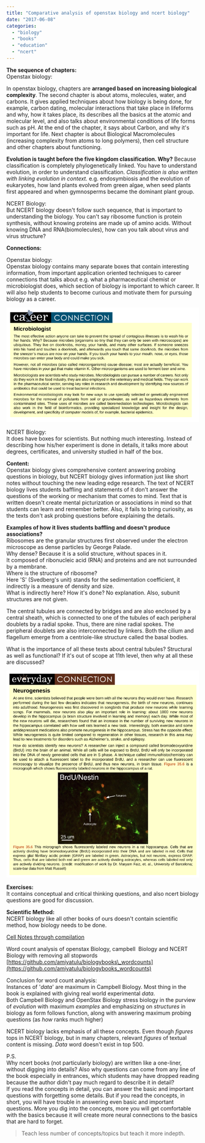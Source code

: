 ```yaml
---
title: "Comparative analysis of openstax biology and ncert biology"
date: "2017-06-08"
categories: 
  - "biology"
  - "books"
  - "education"
  - "ncert"
---
```


**The sequence of chapters:**  
Openstax biology:

In openstax biology, chapters are **arranged based on increasing biological complexity**. The second chapter is about atoms, molecules, water, and carbons. It gives applied techniques about how biology is being done, for example, carbon dating, molecular interactions that take place in lifeforms and why, how it takes place, its describes all the basics at the atomic and molecular level, and also talks about environmental conditions of life forms such as pH. At the end of the chapter, it says about Carbon, and why it's important for life. Next chapter is about Biological Macromolecules (increasing complexity from atoms to long polymers), then cell structure and other chapters about functioning.

**Evolution is taught before the five kingdom classification. Why?** Because classification is completely phylogenetically linked. You have to understand evolution, in order to understand classification. _Classification is also written with linking evolution in context._ e.g. endosymbiosis and the evolution of eukaryotes, how land plants evolved from green algae, when seed plants first appeared and when gymnosperms became the dominant plant group.

NCERT Biology:  
But NCERT biology doesn't follow such sequence, that is important to understanding the biology. You can't say ribosome function is protein synthesis, without knowing proteins are made up of amino acids. Without knowing DNA and RNA(biomolecules), how can you talk about virus and virus structure?

**Connections:**

Openstax biology:  
Openstax biology contains many separate boxes that contain interesting information, from important application oriented techniques to career connections that talks about e.g. what a pharmaceutical chemist or microbiologist does, which section of biology is important to which career. It will also help students to become curious and motivate them for pursuing biology as a career.

[![](images/df4e7-career_connection.png)](http://iambrainstorming.files.wordpress.com/2017/06/df4e7-career_connection.png)

NCERT Biology:  
It does have boxes for scientists. But nothing much interesting. Instead of describing how his/her experiment is done in details, it talks more about degrees, certificates, and university studied in half of the box.

**Content:**  
Openstax biology gives comprehensive content answering probing questions in biology, but NCERT biology gives information just like short notes without touching the new leading edge research. The text of NCERT biology lives students baffling and statements of it don't answer the questions of the working or mechanism that comes to mind. Text that is written doesn't create mental picturization or associations in mind so that students can learn and remember better. Also, it fails to bring curiosity, as the texts don't ask probing questions before explaining the details.

**Examples of how it lives students baffling and doesn't produce associations?**  
Ribosomes are the granular structures first observed under the electron microscope as dense particles by George Palade.  
Why dense? Because it is a solid structure, without spaces in it.  
It composed of ribonucleic acid (RNA) and proteins and are not surrounded by a membrane.  
Where is the structure of ribosome?  
Here 'S' (Svedberg's unit) stands for the sedimentation coefficient, it indirectly is a measure of density and size.  
What is indirectly here? How it's done? No explanation. Also, subunit structures are not given.

The central tubules are connected by bridges and are also enclosed by a central sheath, which is connected to one of the tubules of each peripheral doublets by a radial spoke. Thus, there are nine radial spokes. The peripheral doublets are also interconnected by linkers. Both the cilium and flagellum emerge from a centriole-like structure called the basal bodies.

What is the importance of all these texts about central tubules? Structural as well as functional? If it's out of scope at 11th level, then why at all these are discussed?

[![](images/48327-neurogensis.png)](http://iambrainstorming.files.wordpress.com/2017/06/48327-neurogensis.png)

**Exercises:**  
It contains conceptual and critical thinking questions, and also ncert biology questions are good for discussion.

**Scientific Method:**  
NCERT biology like all other books of ours doesn't contain scientific method, how biology needs to be done.

[Cell Notes through compilation](https://nbviewer.jupyter.org/github/amiyatulu/biology/blob/master/Cell.ipynb)

Word count analysis of openstax Biology, campbell  Biology and NCERT Biology with removing all stopwords  
[https://github.com/amiyatulu/biologybooks\_wordcounts](https://github.com/amiyatulu/biologybooks_wordcounts)

Conclusion for word count analysis:  
Instances of '_data_' are maximum in Campbell Biology. Most thing in the book is explained with giving real world experimental _data_.  
Both Campbell Biology and OpenStax Biology stress biology in the purview of _evolution_ with maximum _examples_ and emphasizing on _structures_ in biology as form follows function, along with answering maximum probing questions (as _how_ ranks much higher)

NCERT biology lacks emphasis of all these concepts. Even though _figures_ tops in NCERT biology, but in many chapters, relevant _figures_ of textual content is missing. _Data_ word doesn't exist in top 500.

P.S.  
Why ncert books (not particularly biology) are written like a one-liner, without digging into details? Also why questions can come from any line of the book especially in entrances, which students may have dropped reading because the author didn't pay much regard to describe it in detail?  
If you read the concepts in detail, you can answer the basic and important questions with forgetting some details. But if you read the concepts, in short, you will have trouble in answering even basic and important questions. More you dig into the concepts, more you will get comfortable with the basics because it will create more neural connections to the basics that are hard to forget.

> Teach less number of concepts/topics but teach it more indepth.
